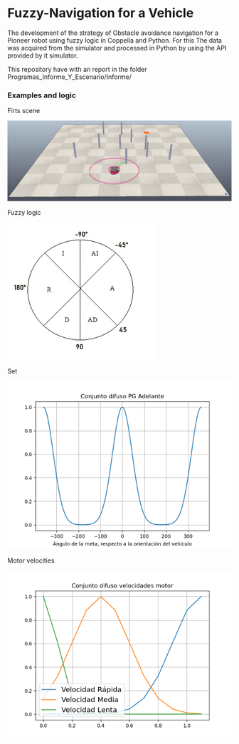 # Fuzzy-Navigation for a Vehicle
The development of the strategy of Obstacle avoidance navigation for a Pioneer robot using fuzzy logic in Coppelia and 
Python. For this The data was acquired from the simulator and processed in Python by using the API provided by it simulator.

This repository have with an report in the folder Programas_Informe_Y_Escenario/Informe/

### Examples and logic
Firts scene

![](Imagenes/EscenarioEj1.PNG)

Fuzzy logic

![](Imagenes/Pastelazo.jpg)

Set

![](Imagenes/Ejemploconjunto.png)

Motor velocities

![](Imagenes/Ejemploconjunto2.png)










